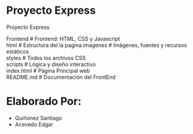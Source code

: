 # Proyecto Express 

Proyecto Express

Frontend         # Frontend: HTML, CSS y Javascript   
html             # Estructura del la pagina
imagenes         # Imágenes, fuentes y recursos estáticos  
styles           # Todos los archivos CSS  
scripts          # Lógica y diseño interactivo  
index.html       # Página Principal web  
README.md        # Documentación del FrontEnd


# Elaborado Por: 

- Quiñonez Santiago 
- Acevedo Edgar 

